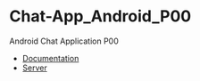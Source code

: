 # Chat-App_Android_P00
Android Chat Application P00


- [Documentation](https://docs.google.com/document/d/1hcbbE_wBD1Ms1ya7fmf3q-yAWZW-8LU7H9vWc-EgoNU/edit?usp=sharing)
- [Server](https://github.com/hdott/Server_P00)